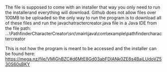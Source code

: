 The file is supposed to come with an installer that way you only need to run the installerand everything will download.
Github does not allow files over 100MB to be uploaded so the only way to run the program is to download all of these files and run the javachatractercreator.java file in a Java IDE from the file path:
...\PathfinderCharacterCreator\src\main\java\com\example\pathfindercharactercreator

This is not how the program is meant to be accessed and the installer can be found here: https://mega.nz/file/VMIGhBZC#d6MtE8Gd03abFDIANk0ZE6s4BajLUdoVZ530S60sBKY
